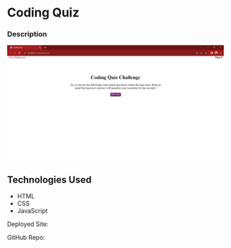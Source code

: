 # Coding Quiz

### Description

![Image of Nazir's Coding Quiz Project](./Assets/Coding_Quiz_Project.png)

## Technologies Used
- HTML
- CSS
- JavaScript


Deployed Site:

GitHub Repo: 